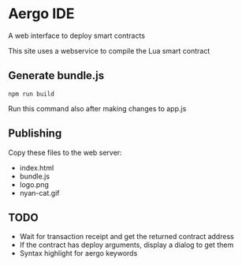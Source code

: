 # Aergo IDE

A web interface to deploy smart contracts

This site uses a webservice to compile the Lua smart contract


## Generate bundle.js

```
npm run build
```

Run this command also after making changes to app.js


## Publishing

Copy these files to the web server:

* index.html
* bundle.js
* logo.png
* nyan-cat.gif


## TODO

* Wait for transaction receipt and get the returned contract address
* If the contract has deploy arguments, display a dialog to get them
* Syntax highlight for aergo keywords
